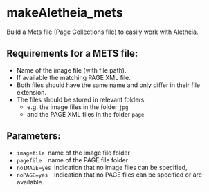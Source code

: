 # makeAletheia_mets

Build a Mets file (Page Collections file) to easily work with Aletheia.

Requirements for a METS file:
------------
- Name of the image file (with file path).
- If available the matching PAGE XML file.
- Both files should have the same name and only differ in their file extension.
- The files should be stored in relevant folders:
  -   e.g. the image files in the folder ``jpg``
  -   and the PAGE XML files in the folder ``page``


Parameters:
-------------
- ``imagefile ``name of the image file folder
- ``pagefile  ``name of the PAGE file folder
- ``noIMAGE=yes ``Indication that no image files can be specified, 
- ``noPAGE=yes  ``Indication that no PAGE files can be specified or are available.
